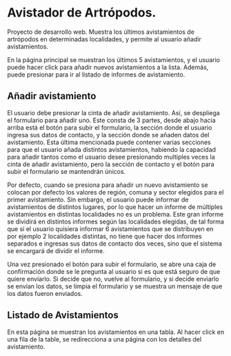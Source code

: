 # Avistador de Artrópodos.
Proyecto de desarrollo web. Muestra los últimos avistamientos de artrópodos en determinadas localidades, 
y permite al usuario añadir avistamientos.

En la página principal se muestran los últimos 5 avistamientos, y el usuario puede hacer click para añadir 
nuevos avistamientos a la lista. Además, puede presionar para ir al listado de informes de avistamiento.

## Añadir avistamiento
El usuario debe presionar la cinta de añadir avistamiento. Así, se despliega el formulario para añadir uno.
Este consta de 3 partes, desde abajo hacia arriba está el botón para subir el formulario, la sección donde el usuario
ingresa sus datos de contacto, y la sección donde se añaden datos del avistamiento. Esta última mencionada puede
contener varias secciones para que el usuario añada distintos avistamientos, habiendo la capacidad para añadir tantos
como el usuario desee presionando multiples veces la cinta de añadir avistamiento, pero la sección de contacto y
el botón para subir el formulario se mantendrán únicos.

Por defecto, cuando se presiona para añadir un nuevo avistamiento se colocan por defecto los valores de región, comuna 
y sector elegidos para el primer avistamiento. Sin embargo, el usuario puede informar de avistamientos de distintos lugares,
por lo que hacer un informe de múltiples avistamientos en distintas localidades no es un problema.
Este gran informe se dividirá en distintos informes según las localidades elegidas, de tal forma que si el usuario quisiera
informar 6 avistamientos que se distribuyen en por ejemplo 2 localidades distintas, no tiene que hacer dos informes
separados e ingresas sus datos de contacto dos veces, sino que el sistema se encargará de dividir el informe.

Una vez presionado el botón para subir el formulario, se abre una caja de confirmación donde se le pregunta al usuario si es que
está seguro de que quiere enviarlo. Si decide que no, vuelve al formulario, y si decide enviarlo se envían los datos, se limpia
el formulario y se muestra un mensaje de que los datos fueron enviados.

## Listado de Avistamientos
En esta página se muestran los avistamientos en una tabla. Al hacer click en una fila de la table, se redirecciona a
una página con los detalles del avistamiento.